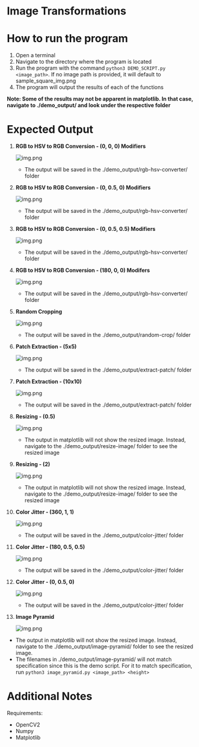 # Image Transformations
# How to run the program

1. Open a terminal
2. Navigate to the directory where the program is located
3. Run the program with the command `python3 DEMO_SCRIPT.py <image_path>`. If no image path is provided, it will default
   to sample_square_img.png
4. The program will output the results of each of the functions

**Note: Some of the results may not be apparent in matplotlib. In that case, navigate to ./demo_output/ and look under
the respective folder**

# Expected Output

1. **RGB to HSV to RGB Conversion - (0, 0, 0) Modifiers**

   ![img.png](images/rgb_hsv_000.png)
    - The output will be saved in the ./demo_output/rgb-hsv-converter/ folder

2. **RGB to HSV to RGB Conversion - (0, 0.5, 0) Modifiers**

   ![img.png](images/rgb_hsv_0_05_0.png)
    - The output will be saved in the ./demo_output/rgb-hsv-converter/ folder

3. **RGB to HSV to RGB Conversion - (0, 0.5, 0.5) Modifiers**

   ![img.png](images/rgb_hsv_0_05_05.png)
    - The output will be saved in the ./demo_output/rgb-hsv-converter/ folder

4. **RGB to HSV to RGB Conversion - (180, 0, 0) Modifers**

   ![img.png](images/rgb_hsv_180_0_0.png)
    - The output will be saved in the ./demo_output/rgb-hsv-converter/ folder

5. **Random Cropping**

   ![img.png](images/random_crop.png)
    - The output will be saved in the ./demo_output/random-crop/ folder

6. **Patch Extraction - (5x5)**

   ![img.png](images/patch_extraction_5.png)
    - The output will be saved in the ./demo_output/extract-patch/ folder

7. **Patch Extraction - (10x10)**

   ![img.png](images/patch_extraction_10.png)
    - The output will be saved in the ./demo_output/extract-patch/ folder

8. **Resizing - (0.5)**

   ![img.png](images/resize_0.5.png)
    - The output in matplotlib will not show the resized image. Instead, navigate to the ./demo_output/resize-image/
      folder to see the resized image

9. **Resizing - (2)**

   ![img.png](images/resize_2.png)
    - The output in matplotlib will not show the resized image. Instead, navigate to the ./demo_output/resize-image/
      folder to see the resized image

10. **Color Jitter - (360, 1, 1)**

    ![img.png](images/color_jitter_360_05_05.png)
    - The output will be saved in the ./demo_output/color-jitter/ folder

11. **Color Jitter - (180, 0.5, 0.5)**

    ![img.png](images/color_jitter_180_05_05.png)
    - The output will be saved in the ./demo_output/color-jitter/ folder

12. **Color Jitter - (0, 0.5, 0)**

    ![img.png](images/color_jitter_0_05_0.png)
    - The output will be saved in the ./demo_output/color-jitter/ folder

13. **Image Pyramid**

    ![img.png](images/image_pyramid.png)
- The output in matplotlib will not show the resized image. Instead, navigate to the ./demo_output/image-pyramid/ folder
  to see the resized image.
- The filenames in ./demo_output/image-pyramid/ will not match specification since this is the demo script. For it to
  match specification, run `python3 image_pyramid.py <image_path> <height>`


# Additional Notes
Requirements:
- OpenCV2
- Numpy
- Matplotlib
